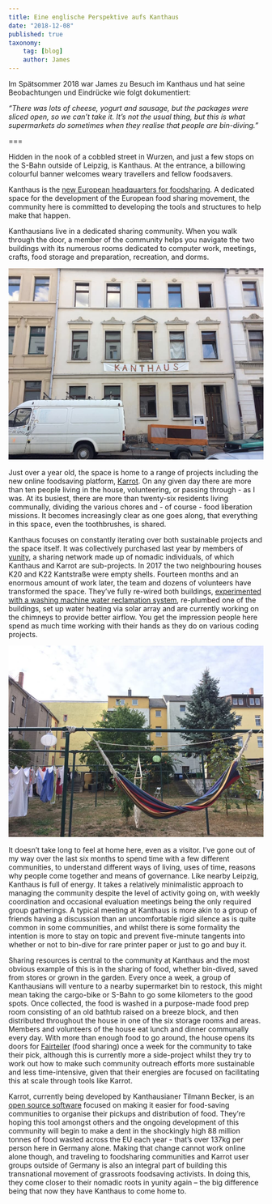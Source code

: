 ```yaml
---
title: Eine englische Perspektive aufs Kanthaus
date: "2018-12-08"
published: true
taxonomy:
    tag: [blog]
    author: James
---
```


Im Spätsommer 2018 war James zu Besuch im Kanthaus und hat seine Beobachtungen und Eindrücke wie folgt dokumentiert:

_“There was lots of cheese, yogurt and sausage, but the packages were sliced open, so we can’t take it. It’s not the usual thing, but this is what supermarkets do sometimes when they realise that people are bin-diving.”_

===

Hidden in the nook of a cobbled street in Wurzen, and just a few stops on the S-Bahn outside of  Leipzig, is Kanthaus. At the entrance, a billowing colourful banner welcomes  weary travellers and fellow foodsavers.

Kanthaus is the [new European headquarters for foodsharing](/blog/2018-09-26_foodsharing). A dedicated space for the development of the European food sharing movement, the community here is committed to developing the tools and structures to help make that happen.

Kanthausians live in a dedicated sharing community. When you walk through the door, a member of the community helps you navigate the two buildings with its numerous rooms dedicated to computer work, meetings, crafts, food storage and preparation, recreation, and dorms.

![](kanthaus-front.jpg)

Just over a year old, the space is home to a range of projects including the new online foodsaving platform, [Karrot](https://karrot.world). On any given day there are more than ten people living in the house, volunteering, or passing through - as I was. At its busiest, there are more than twenty-six residents living communally, dividing the various chores and - of course - food liberation missions. It becomes increasingly clear as one goes along, that everything in this space, even the toothbrushes, is shared.

Kanthaus focuses on constantly iterating over both sustainable projects and the space itself. It was collectively purchased last year by members of [yunity](https://yunity.org), a sharing network made up of nomadic individuals, of which Kanthaus and Karrot are sub-projects. In 2017 the two neighbouring houses K20 and K22 Kantstraße were empty shells. Fourteen months and an enormous amount of work later, the team and dozens of volunteers have transformed the space. They’ve fully re-wired both buildings, [experimented with a washing machine water reclamation system](/blog/2018-09-05_experiments-in-water-recycling), re-plumbed one of the buildings, set up water heating via solar array and are currently working on the chimneys to provide better airflow. You get the impression people here spend as much time working with their hands as they do on various coding projects.

![](kanthaus-hammock.jpg)

It doesn’t take long to feel at home here, even as a visitor. I’ve gone out of my way over the last six months to spend time with a few different communities, to understand different ways of living, uses of time, reasons why people come together and means of governance. Like nearby Leipzig, Kanthaus is full of energy. It takes a relatively minimalistic approach to managing the community despite the level of activity going on, with weekly coordination and occasional evaluation meetings being the only required group gatherings. A typical meeting at Kanthaus is more akin to a group of friends having a discussion than an uncomfortable rigid silence as is quite common in some communities, and whilst there is some formality the intention is more to stay on topic and prevent five-minute tangents into whether or not to bin-dive for rare printer paper or just to go and buy it.

Sharing resources is central to the community at Kanthaus and the most obvious example of this is in the sharing of food, whether bin-dived, saved from stores or grown in the garden. Every once a week, a group of Kanthausians will venture to a nearby supermarket bin to restock, this might mean taking the cargo-bike or S-Bahn to go some kilometers to the good spots. Once collected, the food is washed in a purpose-made food prep room consisting of an old bathtub raised on a breeze block, and then distributed throughout the house in one of the six storage rooms and areas. Members and volunteers of the house eat lunch and dinner communally every day. With more than enough food to go around, the house opens its doors for [Fairteiler](/events/fairteiler) (food sharing) once a week for the community to take their pick, although this is currently more a side-project whilst they try to work out how to make such community outreach efforts more sustainable and less time-intensive, given that their energies are focused on facilitating this at scale through tools like Karrot.

Karrot, currently being developed by Kanthausianer Tilmann Becker, is an [open source software](https://github.com/yunity/karrot-frontend/) focused on making it easier for food-saving communities to organise their pickups and distribution of food. They’re hoping this tool amongst others and the ongoing development of this community will begin to make a dent in the shockingly high 88 million tonnes of food wasted across the EU each year - that’s over 137kg per person here in Germany alone. Making that change cannot work online alone though, and traveling to foodsharing communities and Karrot user groups outside of Germany is also an integral part of building this transnational movement of grassroots foodsaving activists. In doing this, they come closer to their nomadic roots in yunity again – the big difference being that now they have Kanthaus to come home to.
